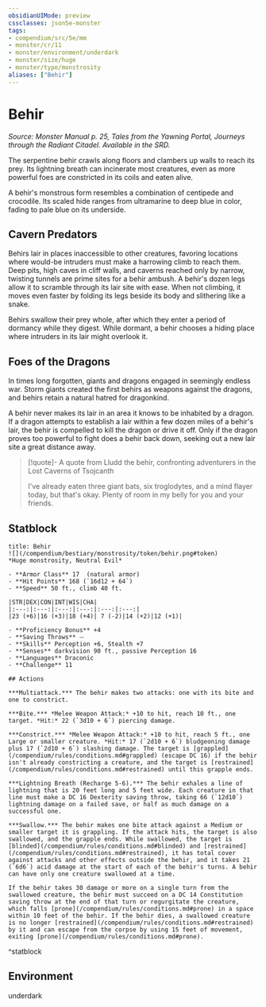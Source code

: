 ```yaml
---
obsidianUIMode: preview
cssclasses: json5e-monster
tags:
- compendium/src/5e/mm
- monster/cr/11
- monster/environment/underdark
- monster/size/huge
- monster/type/monstrosity
aliases: ["Behir"]
---
```

# Behir
*Source: Monster Manual p. 25, Tales from the Yawning Portal, Journeys through the Radiant Citadel. Available in the SRD.*  

The serpentine behir crawls along floors and clambers up walls to reach its prey. Its lightning breath can incinerate most creatures, even as more powerful foes are constricted in its coils and eaten alive.

A behir's monstrous form resembles a combination of centipede and crocodile. Its scaled hide ranges from ultramarine to deep blue in color, fading to pale blue on its underside.

## Cavern Predators

Behirs lair in places inaccessible to other creatures, favoring locations where would-be intruders must make a harrowing climb to reach them. Deep pits, high caves in cliff walls, and caverns reached only by narrow, twisting tunnels are prime sites for a behir ambush. A behir's dozen legs allow it to scramble through its lair site with ease. When not climbing, it moves even faster by folding its legs beside its body and slithering like a snake.

Behirs swallow their prey whole, after which they enter a period of dormancy while they digest. While dormant, a behir chooses a hiding place where intruders in its lair might overlook it.

## Foes of the Dragons

In times long forgotten, giants and dragons engaged in seemingly endless war. Storm giants created the first behirs as weapons against the dragons, and behirs retain a natural hatred for dragonkind.

A behir never makes its lair in an area it knows to be inhabited by a dragon. If a dragon attempts to establish a lair within a few dozen miles of a behir's lair, the behir is compelled to kill the dragon or drive it off. Only if the dragon proves too powerful to fight does a behir back down, seeking out a new lair site a great distance away.

> [!quote]- A quote from Lludd the behir, confronting adventurers in the Lost Caverns of Tsojcanth  
> 
> I've already eaten three giant bats, six troglodytes, and a mind flayer today, but that's okay. Plenty of room in my belly for you and your friends.


## Statblock

```ad-statblock
title: Behir
![](/compendium/bestiary/monstrosity/token/behir.png#token)
*Huge monstrosity, Neutral Evil*

- **Armor Class** 17  (natural armor)
- **Hit Points** 168 (`16d12 + 64`)
- **Speed** 50 ft., climb 40 ft.

|STR|DEX|CON|INT|WIS|CHA|
|:---:|:---:|:---:|:---:|:---:|:---:|
|23 (+6)|16 (+3)|18 (+4)| 7 (-2)|14 (+2)|12 (+1)|

- **Proficiency Bonus** +4
- **Saving Throws** ⏤
- **Skills** Perception +6, Stealth +7
- **Senses** darkvision 90 ft., passive Perception 16
- **Languages** Draconic
- **Challenge** 11

## Actions

***Multiattack.*** The behir makes two attacks: one with its bite and one to constrict.

***Bite.*** *Melee Weapon Attack:* +10 to hit, reach 10 ft., one target. *Hit:* 22 (`3d10 + 6`) piercing damage.

***Constrict.*** *Melee Weapon Attack:* +10 to hit, reach 5 ft., one Large or smaller creature. *Hit:* 17 (`2d10 + 6`) bludgeoning damage plus 17 (`2d10 + 6`) slashing damage. The target is [grappled](/compendium/rules/conditions.md#grappled) (escape DC 16) if the behir isn't already constricting a creature, and the target is [restrained](/compendium/rules/conditions.md#restrained) until this grapple ends.

***Lightning Breath (Recharge 5-6).*** The behir exhales a line of lightning that is 20 feet long and 5 feet wide. Each creature in that line must make a DC 16 Dexterity saving throw, taking 66 (`12d10`) lightning damage on a failed save, or half as much damage on a successful one.

***Swallow.*** The behir makes one bite attack against a Medium or smaller target it is grappling. If the attack hits, the target is also swallowed, and the grapple ends. While swallowed, the target is [blinded](/compendium/rules/conditions.md#blinded) and [restrained](/compendium/rules/conditions.md#restrained), it has total cover against attacks and other effects outside the behir, and it takes 21 (`6d6`) acid damage at the start of each of the behir's turns. A behir can have only one creature swallowed at a time.

If the behir takes 30 damage or more on a single turn from the swallowed creature, the behir must succeed on a DC 14 Constitution saving throw at the end of that turn or regurgitate the creature, which falls [prone](/compendium/rules/conditions.md#prone) in a space within 10 feet of the behir. If the behir dies, a swallowed creature is no longer [restrained](/compendium/rules/conditions.md#restrained) by it and can escape from the corpse by using 15 feet of movement, exiting [prone](/compendium/rules/conditions.md#prone).
```
^statblock

## Environment

underdark